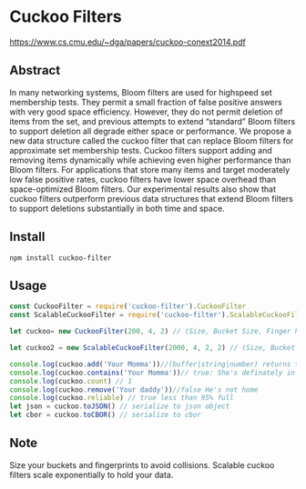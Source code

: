 # Cuckoo Filters

https://www.cs.cmu.edu/~dga/papers/cuckoo-conext2014.pdf

## Abstract
In many networking systems, Bloom filters are used for highspeed
set membership tests. They permit a small fraction
of false positive answers with very good space efficiency.
However, they do not permit deletion of items from the set,
and previous attempts to extend “standard” Bloom filters to
support deletion all degrade either space or performance.
We propose a new data structure called the cuckoo filter
that can replace Bloom filters for approximate set membership
tests. Cuckoo filters support adding and removing items
dynamically while achieving even higher performance than
Bloom filters. For applications that store many items and
target moderately low false positive rates, cuckoo filters have
lower space overhead than space-optimized Bloom filters.
Our experimental results also show that cuckoo filters outperform
previous data structures that extend Bloom filters to
support deletions substantially in both time and space.

## Install
```
npm install cuckoo-filter
```

## Usage
```javascript
const CuckooFilter = require('cuckoo-filter').CuckooFilter
const ScalableCuckooFilter = require('cuckoo-filter').ScalableCuckooFilter

let cuckoo= new CuckooFilter(200, 4, 2) // (Size, Bucket Size, Finger Print Size)

let cuckoo2 = new ScalableCuckooFilter(2000, 4, 2, 2) // (Size, Bucket Size, Finger Print Size, Exponential Scale)

console.log(cuckoo.add('Your Momma'))//(buffer|string|number) returns true if successful
console.log(cuckoo.contains('Your Momma'))// true: She's definately in there
console.log(cuckoo.count) // 1
console.log(cuckoo.remove('Your daddy'))//false He's not home
console.log(cuckoo.reliable) // true less than 95% full
let json = cuckoo.toJSON() // serialize to json object
let cbor = cuckoo.toCBOR() // serialize to cbor


```
## Note
Size your buckets and fingerprints to avoid collisions.
Scalable cuckoo filters scale exponentially to hold your data.
